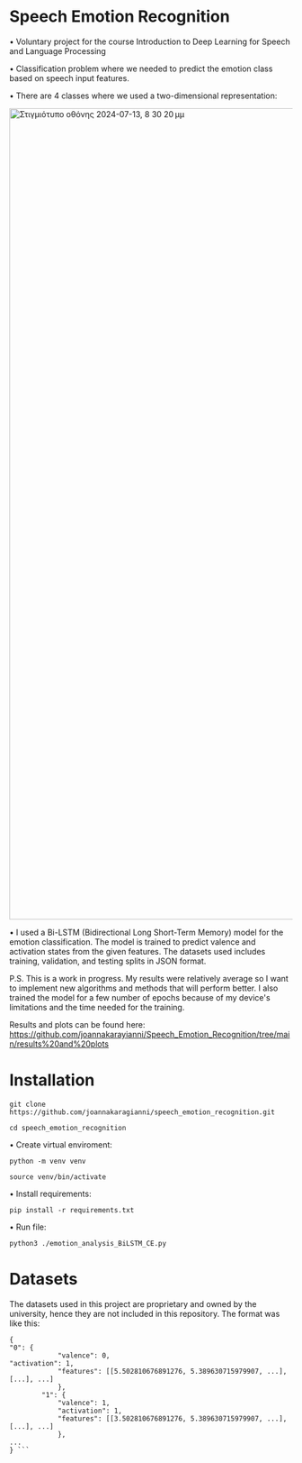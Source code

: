 # Speech Emotion Recognition
• Voluntary project for the course Introduction to Deep Learning for Speech and Language Processing

• Classification problem where we needed to predict the emotion class based on speech input features.

• There are 4 classes where we used a two-dimensional representation:


<img width="1440" alt="Στιγμιότυπο οθόνης 2024-07-13, 8 30 20 μμ" src="https://github.com/user-attachments/assets/63192d86-0724-4eb6-9da8-00d91aab3b2f">


• I used a Bi-LSTM (Bidirectional Long Short-Term Memory) model for the emotion classification. The model is trained to predict valence and activation states from the given features. The datasets used includes training, validation, and testing splits in JSON format.

P.S. This is a work in progress. My results were relatively average so I want to implement new algorithms and methods that will perform better. I also trained the model for a few number of epochs because of my device's limitations and the time needed for the training.

Results and plots can be found here: https://github.com/joannakarayianni/Speech_Emotion_Recognition/tree/main/results%20and%20plots

# Installation 
``` git clone https://github.com/joannakaragianni/speech_emotion_recognition.git ```

``` cd speech_emotion_recognition ```

• Create virtual enviroment:

``` python -m venv venv ```

``` source venv/bin/activate ```

• Install requirements:

``` pip install -r requirements.txt ```

• Run file:

``` python3 ./emotion_analysis_BiLSTM_CE.py ```
# Datasets 
The datasets used in this project are proprietary and owned by the university, hence they are not included in this repository.
The format was like this: 
```
{
"0": {
            "valence": 0,
"activation": 1,
            "features": [[5.502810676891276, 5.389630715979907, ...], [...], ...]
            },
        "1": {
            "valence": 1,
            "activation": 1,
            "features": [[3.502810676891276, 5.389630715979907, ...], [...], ...]
            },
...
} ```

